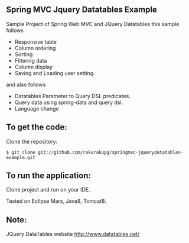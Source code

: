Spring MVC Jquery Datatables Example
-------------------
Sample Project of Spring Web MVC and JQuery Datatables this sample follows

* Responsive table
* Column ordering
* Sorting
* Filtering data
* Column display
* Saving and Loading user setting.

and also follows 

* Datatables Parameter to Query DSL predicates.
* Query data using spring-data and query dsl.
* Language change


To get the code:
-------------------
Clone the repository:

    $ git clone git://github.com/rakurakupg/springmvc-jquerydatatables-example.git


To run the application:
-------------------	

Clone project and run on your IDE.

Tested on Eclipse Mars, Java8, Tomcat8.


Note:
-------------------

JQuery DataTables website
http://www.datatables.net/
